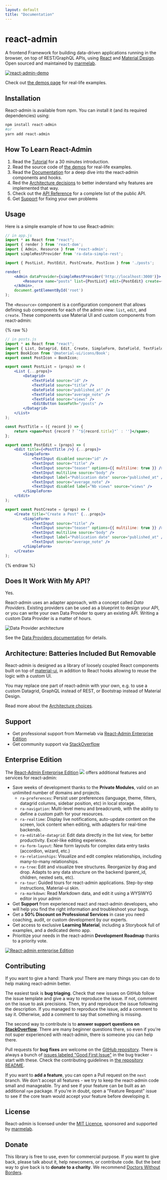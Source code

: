 ```yaml
---
layout: default
title: "Documentation"
---
```

# react-admin

A frontend Framework for building data-driven applications running in the browser, on top of REST/GraphQL APIs, using [React](https://facebook.github.io/react/) and [Material Design](https://material.io/). Open sourced and maintained by [marmelab](https://marmelab.com/).

[![react-admin-demo](https://marmelab.com/react-admin/img/react-admin-demo-still.png)](https://vimeo.com/474999017)

Check out [the demos page](./Demos.md) for real-life examples.

## Installation

React-admin is available from npm. You can install it (and its required dependencies)
using:

```sh
npm install react-admin
#or
yarn add react-admin
```

## How To Learn React-Admin

1. Read the [Tutorial](./Tutorial.md) for a 30 minutes introduction. 
2. Read the source code of [the demos](./Demos.md) for real-life examples.
3. Read the [Documentation](./Admin.md) for a deep dive into the react-admin components and hooks.
4. Red the [Architecture decisions](./Architecture.md) to better inderstand why features are implemented that way.
5. Check out the [API Reference](./Reference.md) for a complete list of the public API.
6. Get [Support](#support) for fixing your own problems

## Usage

Here is a simple example of how to use React-admin:

```jsx
// in app.js
import * as React from "react";
import { render } from 'react-dom';
import { Admin, Resource } from 'react-admin';
import simpleRestProvider from 'ra-data-simple-rest';

import { PostList, PostEdit, PostCreate, PostIcon } from './posts';

render(
    <Admin dataProvider={simpleRestProvider('http://localhost:3000')}>
        <Resource name="posts" list={PostList} edit={PostEdit} create={PostCreate} icon={PostIcon}/>
    </Admin>,
    document.getElementById('root')
);
```

The `<Resource>` component is a configuration component that allows defining sub components for each of the admin view: `list`, `edit`, and `create`. These components use Material UI and custom components from react-admin:

{% raw %}
```jsx
// in posts.js
import * as React from "react";
import { List, Datagrid, Edit, Create, SimpleForm, DateField, TextField, EditButton, TextInput, DateInput } from 'react-admin';
import BookIcon from '@material-ui/icons/Book';
export const PostIcon = BookIcon;

export const PostList = (props) => (
    <List {...props}>
        <Datagrid>
            <TextField source="id" />
            <TextField source="title" />
            <DateField source="published_at" />
            <TextField source="average_note" />
            <TextField source="views" />
            <EditButton basePath="/posts" />
        </Datagrid>
    </List>
);

const PostTitle = ({ record }) => {
    return <span>Post {record ? `"${record.title}"` : ''}</span>;
};

export const PostEdit = (props) => (
    <Edit title={<PostTitle />} {...props}>
        <SimpleForm>
            <TextInput disabled source="id" />
            <TextInput source="title" />
            <TextInput source="teaser" options={{ multiline: true }} />
            <TextInput multiline source="body" />
            <DateInput label="Publication date" source="published_at" />
            <TextInput source="average_note" />
            <TextInput disabled label="Nb views" source="views" />
        </SimpleForm>
    </Edit>
);

export const PostCreate = (props) => (
    <Create title="Create a Post" {...props}>
        <SimpleForm>
            <TextInput source="title" />
            <TextInput source="teaser" options={{ multiline: true }} />
            <TextInput multiline source="body" />
            <TextInput label="Publication date" source="published_at" />
            <TextInput source="average_note" />
        </SimpleForm>
    </Create>
);
```
{% endraw %}

## Does It Work With My API?

Yes.

React-admin uses an adapter approach, with a concept called *Data Providers*. Existing providers can be used as a blueprint to design your API, or you can write your own Data Provider to query an existing API. Writing a custom Data Provider is a matter of hours.

![Data Provider architecture](./img/data-provider.png)

See the [Data Providers documentation](./DataProviders.md) for details.

## Architecture: Batteries Included But Removable

React-admin is designed as a library of loosely coupled React components built on top of [material-ui](https://material-ui.com/), in addition to React hooks allowing to reuse the logic with a custom UI. 

You may replace one part of react-admin with your own, e.g. to use a custom Datagrid, GraphQL instead of REST, or Bootstrap instead of Material Design.

Read more about the [Architecture choices](./Architecture.md).

## Support

* Get professional support from Marmelab via [React-Admin Enterprise Edition](https://marmelab.com/ra-enterprise)
* Get community support via [StackOverflow](https://stackoverflow.com/questions/tagged/react-admin)

## Enterprise Edition

The [React-Admin Enterprise Edition](https://marmelab.com/ra-enterprise) <img class="icon" src="./img/premium.svg" /> offers additional features and services for react-admin:

- Save weeks of development thanks to the **Private Modules**, valid on an unlimited number of domains and projects.
  - `ra-preferences`: Persist user preferences (language, theme, filters, datagrid columns, sidebar position, etc) in local storage.
  - `ra-navigation`: Multi-level menu and breadcrumb, with the ability to define a custom path for your resources.
  - `ra-realtime`: Display live notifications, auto-update content on the screen, lock content when editing, with adapters for real-time backends.
  - `ra-editable-datagrid`: Edit data directly in the list view, for better productivity. Excel-like editing experience.
  - `ra-form-layout`: New form layouts for complex data entry tasks (accordion, wizard, etc.)
  - `ra-relationships`: Visualize and edit complex relationships, including many-to-many relationships.
  - `ra-tree`: Edit and visualize tree structures. Reorganize by drag and drop. Adapts to any data structure on the backend (parent_id, children, nested sets, etc).
  - `ra-tour`: Guided tours for react-admin applications. Step-by-step instructions, Material-ui skin.
  - `ra-markdown`: Read Markdown data, and edit it using a WYSIWYG editor in your admin
- Get **Support** from experienced react and react-admin developers, who will help you find the right information and troubleshoot your bugs.
- Get a **50% Discount on Professional Services** in case you need coaching, audit, or custom development by our experts.
- Get access to exclusive **Learning Material**, including a Storybook full of examples, and a dedicated demo app.
- Prioritize your needs in the react-admin **Development Roadmap** thanks to a priority vote.

[![React-admin enterprise Edition](https://marmelab.com/ra-enterprise/assets/ra-enterprise-demo.png)](https://marmelab.com/ra-enterprise/)

## Contributing

If you want to give a hand: Thank you! There are many things you can do to help making react-admin better. 

The easiest task is **bug triaging**. Check that new issues on GitHub follow the issue template and give a way to reproduce the issue. If not, comment on the issue to ask precisions. Then, try and reproduce the issue following the description. If you managed to reproduce the issue, add a comment to say it. Otherwise, add a comment to say that something is missing. 

The second way to contribute is to **answer support questions on [StackOverflow](https://stackoverflow.com/questions/tagged/react-admin)**. There are many beginner questions there, so even if you're not super experienced with react-admin, there is someone you can help there. 

Pull requests for **bug fixes** are welcome on the [GitHub repository](https://github.com/marmelab/react-admin). There is always a bunch of [issues labeled "Good First Issue"](https://github.com/marmelab/react-admin/issues?q=is%3Aopen+is%3Aissue+label%3A%22good+first+issue%22) in the bug tracker - start with these. Check the contributing guidelines in [the repository README](https://github.com/marmelab/react-admin#contributing).

If you want to **add a feature**, you can open a Pull request on the `next` branch. We don't accept all features - we try to keep the react-admin code small and manageable. Try and see if your feature can be built as an additional `npm` package. If you're in doubt, open a "Feature Request" issue to see if the core team would accept your feature before developing it. 

## License

React-admin is licensed under the [MIT Licence](https://github.com/marmelab/react-admin/blob/master/LICENSE.md), sponsored and supported by [marmelab](https://marmelab.com).

## Donate

This library is free to use, even for commercial purpose. If you want to give back, please talk about it, help newcomers, or contribute code. But the best way to give back is to **donate to a charity**. We recommend [Doctors Without Borders](https://www.doctorswithoutborders.org/).
